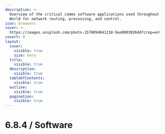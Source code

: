 ```yaml
---
description: >-
  Overview of the critical comms software applications used throughout Bluey's
  World for network routing, processing, and control.
icon: browsers
cover: >-
  https://images.unsplash.com/photo-1578054041218-5ee0003926dd?crop=entropy&cs=srgb&fm=jpg&ixid=M3wxOTcwMjR8MHwxfHNlYXJjaHw0fHxjb21tdW5pY2F0ZXxlbnwwfHx8fDE3NDY3NjQ3NjB8MA&ixlib=rb-4.1.0&q=85
coverY: 0
layout:
  cover:
    visible: true
    size: hero
  title:
    visible: true
  description:
    visible: true
  tableOfContents:
    visible: true
  outline:
    visible: true
  pagination:
    visible: true
---
```


# 6.8.4 / Software

